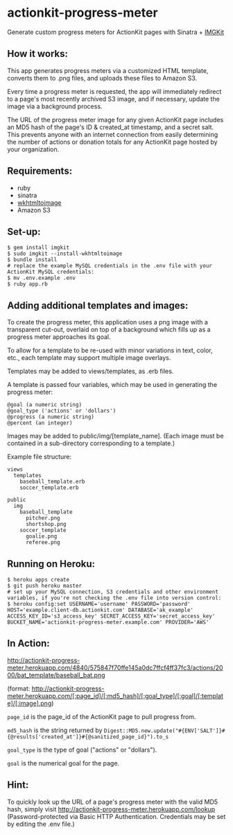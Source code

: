 actionkit-progress-meter
========================

Generate custom progress meters for ActionKit pages with Sinatra + [IMGKit](https://github.com/csquared/IMGKit)

How it works:
---------------

This app generates progress meters via a customized HTML template, converts them to .png files, and uploads these files to Amazon S3.

Every time a progress meter is requested, the app will immediately redirect to a page's most recently archived S3 image, and if necessary, update the image via a background process.

The URL of the progress meter image for any given ActionKit page includes an MD5 hash of the page's ID & created_at timestamp, and a secret salt. This prevents anyone with an internet connection from easily determining the number of actions or donation totals for any ActionKit page hosted by your organization.

Requirements:
---------------

- ruby
- sinatra
- [wkhtmltoimage](https://code.google.com/p/wkhtmltopdf/downloads/detail?name=wkhtmltoimage-0.11.0_rc1-static-amd64.tar.bz2&can=2&q=)
- Amazon S3

Set-up:
---------------

    $ gem install imgkit
    $ sudo imgkit --install-wkhtmltoimage
    $ bundle install
    # replace the example MySQL credentials in the .env file with your ActionKit MySQL credentials:
    $ mv .env.example .env
    $ ruby app.rb

Adding additional templates and images:
---------------

To create the progress meter, this application uses a png image with a transparent cut-out, overlaid on top of a background which fills up as a progress meter approaches its goal.

To allow for a template to be re-used with minor variations in text, color, etc., each template may support multiple image overlays.

Templates may be added to views/templates, as .erb files.

A template is passed four variables, which may be used in generating the progress meter:

    @goal (a numeric string)
    @goal_type ('actions' or 'dollars')
    @progress (a numeric string)
    @percent (an integer)

Images may be added to public/img/[template_name]. (Each image must be contained in a sub-directory corresponding to a template.)

Example file structure:

    views
      templates
        baseball_template.erb
        soccer_template.erb
    
    public
      img
        baseball_template
          pitcher.png
          shortshop.png
        soccer_template
          goalie.png
          referee.png


Running on Heroku:
---------------

    $ heroku apps create
    $ git push heroku master
    # set up your MySQL connection, S3 credentials and other environment variables, if you're not checking the .env file into version control:
    $ heroku config:set USERNAME='username' PASSWORD='password' HOST='example.client-db.actionkit.com' DATABASE='ak_example' ACCESS_KEY_ID='s3_access_key' SECRET_ACCESS_KEY='secret_access_key' BUCKET_NAME='actionkit-progress-meter.example.com' PROVIDER='AWS'

In Action:
---------------

http://actionkit-progress-meter.herokuapp.com/4840/575847f70ffe145a0dc7ffcf4ff37fc3/actions/2000/bat_template/baseball_bat.png

(format: http://actionkit-progress-meter.herokuapp.com/[:page_id]/[:md5_hash]/[:goal_type]/[:goal]/[:template]/[:image].png)

`page_id` is the page_id of the ActionKit page to pull progress from.

`md5_hash` is the string returned by `Digest::MD5.new.update("#{ENV['SALT']}#{@results['created_at']}#{@sanitized_page_id}").to_s`

`goal_type` is the type of goal ("actions" or "dollars").

`goal` is the numerical goal for the page.

Hint:
---------------

To quickly look up the URL of a page's progress meter with the valid MD5 hash, simply visit http://actionkit-progress-meter.herokuapp.com/lookup (Password-protected via Basic HTTP Authentication. Credentials may be set by editing the .env file.)